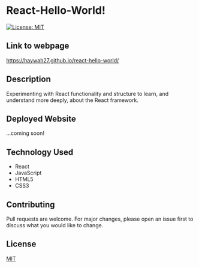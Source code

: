 # React-Hello-World!

[![License: MIT](https://img.shields.io/badge/License-MIT-blue.svg)](https://choosealicense.com/licenses/mit/)

## Link to webpage
https://haywah27.github.io/react-hello-world/

## Description
Experimenting with React functionality and structure to learn, and understand more deeply, about the React framework.

## Deployed Website
...coming soon!
<!-- <img src="./readme-img/index.png" alt="deployed-index"> -->

## Technology Used
* React
* JavaScript
* HTML5
* CSS3

## Contributing
Pull requests are welcome. For major changes, please open an issue first to discuss what you would like to change.

## License
[MIT](https://choosealicense.com/licenses/mit/)